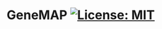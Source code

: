 # GeneMAP [![License: MIT](https://img.shields.io/badge/License-MIT-yellow.svg)](https://github.com/gamazonlab/GeneMAP/blob/master/LICENSE) 

